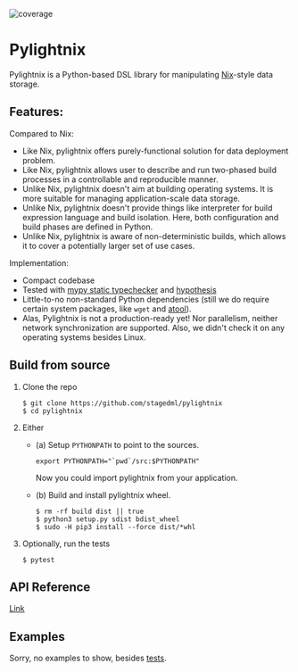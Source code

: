 ![coverage](https://codecov.io/gh/stagedml/pylightnix/branch/master/graph/badge.svg)


# Pylightnix

Pylightnix is a Python-based DSL library for manipulating
[Nix](https://nixos.org/nix)-style data storage.

## Features:

Compared to Nix:

* Like Nix, pylightnix offers purely-functional solution for data deployment problem.
* Like Nix, pylightnix allows user to describe and run two-phased build
  processes in a controllable and reproducible manner.
* Unlike Nix, pylightnix doesn't aim at building operating systems. It
  is more suitable for managing application-scale data storage.
* Unlike Nix, pylightnix doesn't provide things like interpreter for build
  expression language and build isolation. Here, both configuration and build
  phases are defined in Python.
* Unlike Nix, pylightnix is aware of non-deterministic builds, which allows
  it to cover a potentially larger set of use cases.

Implementation:

* Compact codebase
* Tested with [mypy static typechecker](http://mypy-lang.org/) and
  [hypothesis](https://hypothesis.works)
* Little-to-no non-standard Python dependencies (still we do require certain
  system packages, like `wget` and [atool](https://www.nongnu.org/atool/)).
* Alas, Pylightnix is not a production-ready yet! Nor parallelism, neither network
  synchronization are supported. Also, we didn't check it on any operating systems
  besides Linux.

## Build from source

1. Clone the repo
   ```
   $ git clone https://github.com/stagedml/pylightnix
   $ cd pylightnix
   ```
2. Either
   - (a) Setup `PYTHONPATH` to point to the sources.
     ```
     export PYTHONPATH="`pwd`/src:$PYTHONPATH"
     ```
     Now you could import pylightnix from your application.

   - (b) Build and install pylightnix wheel.
     ```
     $ rm -rf build dist || true
     $ python3 setup.py sdist bdist_wheel
     $ sudo -H pip3 install --force dist/*whl
     ```
3. Optionally, run the tests
   ```
   $ pytest
   ```

## API Reference

[Link](./docs/Reference.md)


## Examples

Sorry, no examples to show, besides [tests](./tests).
